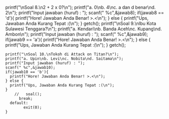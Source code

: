 printf("\nSoal 8.\n2 + 2 x 0?\n");
    printf("a. 0\nb. 4\nc. a dan d benar\nd. 2\n");
    printf("Input jawaban (huruf) : ");
    scanf(" %c",&jawab8);
    if(jawab8 == 'd'){
      printf("Hore! Jawaban Anda Benar! >.<\n");
    } else {
      printf("Ups, Jawaban Anda Kurang Tepat :(\n");
    }
      getch();
    printf("\nSoal 9.\nIbu Kota Sulawesi Tenggara?\n");
    printf("a. Kendari\nb. Banda Aceh\nc. Kupang\nd. Ambon\n");
    printf("Input jawaban (huruf) : ");
    scanf(" %c",&jawab9);
    if(jawab9 == 'a'){
      printf("Hore! Jawaban Anda Benar! >.<\n");
    } else {
      printf("Ups, Jawaban Anda Kurang Tepat :(\n");
    }
      getch();
      
    printf("\nSoal 10.\nTokoh di Attack on Titan?\n");
    printf("a. Upin\nb. Levi\nc. Nobita\nd. Saitama\n");
    printf("Input jawaban (huruf) : ");
    scanf(" %c",&jawab10);
    if(jawab10 == 'b'){
      printf("Hore! Jawaban Anda Benar! >.<\n");
    } else {
      printf("Ups, Jawaban Anda Kurang Tepat :(\n");
    }
        //   soal();
          break;
      default:
            exit(0);
    }
